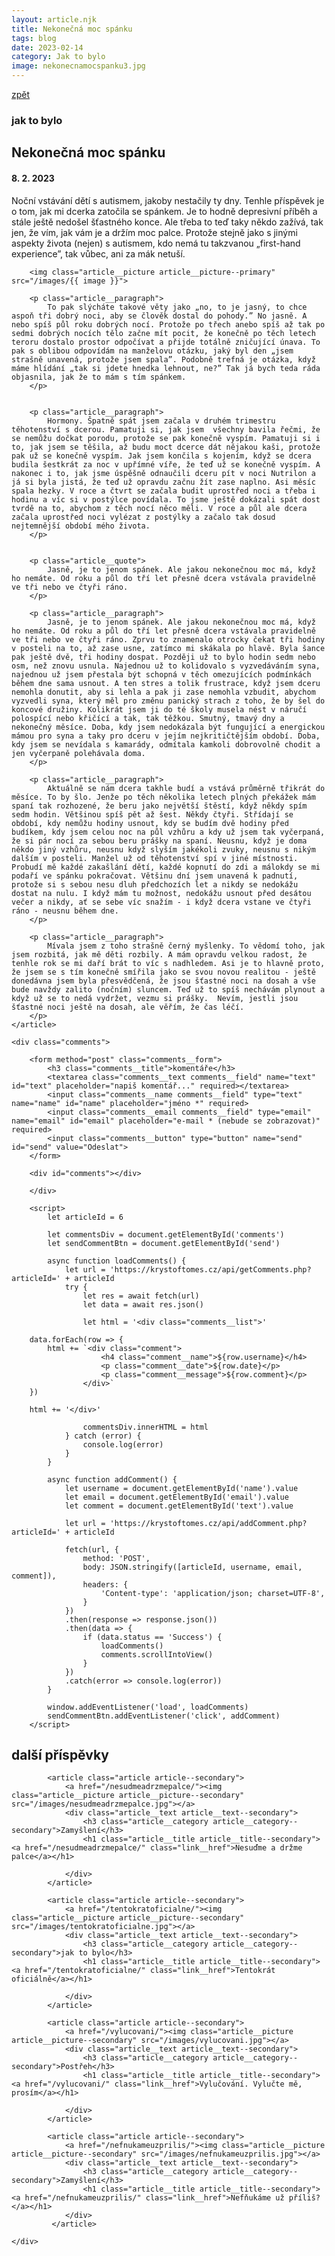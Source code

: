 ```yaml
---
layout: article.njk
title: Nekonečná moc spánku
tags: blog
date: 2023-02-14
category: Jak to bylo
image: nekonecnamocspanku3.jpg
---
```


<div class="primary">
    <p class="link article__link"><a class="link__href link__href--dark" href="/"><i class="arrow arrow--left"></i>zpět</a></p>
    <article class="article article--primary">
        <h3 class="article__category article__category--primary">jak to bylo</h3>
        <h1 class="article__title article__title--primary">Nekonečná moc spánku</h1>
        <h4 class="article__date article__date--primary">8. 2. 2023</h4>
        <p class="article__perex">
            Noční vstávání dětí s autismem, jakoby nestačily ty dny. Tenhle příspěvek je o tom, jak mi dcerka zatočila se spánkem. Je to hodně depresivní příběh a stále ještě nedošel šťastného konce. Ale třeba to teď taky někdo zažívá, tak jen, že vím, jak vám je a držím moc palce. Protože stejně jako s jinými aspekty života (nejen) s autismem, kdo nemá tu takzvanou „first-hand experience”, tak vůbec, ani za mák netuší. 
        </p>        

        <img class="article__picture article__picture--primary" src="/images/{{ image }}">

        <p class="article__paragraph"> 
            To pak slýcháte takové věty jako „no, to je jasný, to chce aspoň tři dobrý noci, aby se člověk dostal do pohody.” No jasně. A nebo spíš půl roku dobrých nocí. Protože po třech anebo spíš až tak po sedmi dobrých nocích tělo začne mít pocit, že konečně po těch letech teroru dostalo prostor odpočívat a přijde totálně zničující únava. To pak s oblibou odpovídám na manželovu otázku, jaký byl den „jsem strašně unavená, protože jsem spala”. Podobně trefná je otázka, když máme hlídání „tak si jdete hnedka lehnout, ne?” Tak já bych teda ráda objasnila, jak že to mám s tím spánkem.
        </p>


        <p class="article__paragraph"> 
            Hormony. Špatně spát jsem začala v druhém trimestru těhotenství s dcerou. Pamatuji si, jak jsem  všechny bavila řečmi, že se nemůžu dočkat porodu, protože se pak konečně vyspím. Pamatuji si i to, jak jsem se těšila, až budu moct dcerce dát nějakou kaši, protože pak už se konečně vyspím. Jak jsem končila s kojením, když se dcera budila šestkrát za noc v upřímné víře, že teď už se konečně vyspím. A nakonec i to, jak jsme úspěšně odnaučili dceru pít v noci Nutrilon a já si byla jistá, že teď už opravdu začnu žít zase naplno. Asi měsíc spala hezky. V roce a čtvrt se začala budit uprostřed noci a třeba i hodinu a víc si v postýlce povídala. To jsme ještě dokázali spát dost tvrdě na to, abychom z těch nocí něco měli. V roce a půl ale dcera začala uprostřed noci vylézat z postýlky a začalo tak dosud nejtemnější období mého života. 
        </p>


        <p class="article__quote">
            Jasně, je to jenom spánek. Ale jakou nekonečnou moc má, když ho nemáte. Od roku a půl do tří let přesně dcera vstávala pravidelně ve tři nebo ve čtyři ráno.
        </p>

        <p class="article__paragraph"> 
            Jasně, je to jenom spánek. Ale jakou nekonečnou moc má, když ho nemáte. Od roku a půl do tří let přesně dcera vstávala pravidelně ve tři nebo ve čtyři ráno. Zprvu to znamenalo otrocky čekat tři hodiny v posteli na to, až zase usne, zatímco mi skákala po hlavě. Byla šance pak ještě dvě, tři hodiny dospat. Později už to bylo hodin sedm nebo osm, než znovu usnula. Najednou už to kolidovalo s vyzvedáváním syna, najednou už jsem přestala být schopná v těch omezujících podmínkách během dne sama usnout. A ten stres a tolik frustrace, když jsem dceru nemohla donutit, aby si lehla a pak ji zase nemohla vzbudit, abychom vyzvedli syna, který měl pro změnu panický strach z toho, že by šel do koncové družiny. Kolikrát jsem ji do té školy musela nést v náručí polospící nebo křičící a tak, tak těžkou. Smutný, tmavý dny a nekonečný měsíce. Doba, kdy jsem nedokázala být fungující a energickou mámou pro syna a taky pro dceru v jejím nejkritičtějším období. Doba, kdy jsem se nevídala s kamarády, odmítala kamkoli dobrovolně chodit a jen vyčerpaně polehávala doma. 
        </p>

        <p class="article__paragraph">
            Aktuálně se nám dcera takhle budí a vstává průměrně třikrát do měsíce. To by šlo. Jenže po těch několika letech plných překážek mám spaní tak rozhozené, že beru jako největší štěstí, když někdy spím sedm hodin. Většinou spíš pět až šest. Někdy čtyři. Střídají se období, kdy nemůžu hodiny usnout, kdy se budím dvě hodiny před budíkem, kdy jsem celou noc na půl vzhůru a kdy už jsem tak vyčerpaná, že si pár nocí za sebou beru prášky na spaní. Neusnu, když je doma někdo jiný vzhůru, neusnu když slyším jakékoli zvuky, neusnu s nikým dalším v posteli. Manžel už od těhotenství spí v jiné místnosti. Probudí mě každé zakašlání dětí, každé kopnutí do zdi a málokdy se mi podaří ve spánku pokračovat. Většinu dní jsem unavená k padnutí, protože si s sebou nesu dluh předchozích let a nikdy se nedokážu dostat na nulu. I když mám tu možnost, nedokážu usnout před desátou večer a nikdy, ať se sebe víc snažím - i když dcera vstane ve čtyři ráno - neusnu během dne.
        </p>

        <p class="article__paragraph">
            Mívala jsem z toho strašně černý myšlenky. To vědomí toho, jak jsem rozbitá, jak mě děti rozbily. A mám opravdu velkou radost, že tenhle rok se mi daří brát to víc s nadhledem. Asi je to hlavně proto, že jsem se s tím konečně smířila jako se svou novou realitou - ještě donedávna jsem byla přesvědčená, že jsou šťastné noci na dosah a vše bude navždy zalito (nočním) sluncem. Teď už to spíš nechávám plynout a když už se to nedá vydržet, vezmu si prášky.  Nevím, jestli jsou šťastné noci ještě na dosah, ale věřím, že čas léčí.
        </p>
    </article>

    <div class="comments">

        <form method="post" class="comments__form">
            <h3 class="comments__title">komentáře</h3>
            <textarea class="comments__text comments__field" name="text" id="text" placeholder="napiš komentář..." required></textarea>  
            <input class="comments__name comments__field" type="text" name="name" id="name" placeholder="jméno *" required>
            <input class="comments__email comments__field" type="email" name="email" id="email" placeholder="e-mail * (nebude se zobrazovat)" required>
            <input class="comments__button" type="button" name="send" id="send" value="Odeslat">
        </form>
        
        <div id="comments"></div>
        
        </div>
    
        <script>
            let articleId = 6
        
            let commentsDiv = document.getElementById('comments')
            let sendCommentBtn = document.getElementById('send')
            
            async function loadComments() {
                let url = 'https://krystoftomes.cz/api/getComments.php?articleId=' + articleId
                try {
                    let res = await fetch(url)
                    let data = await res.json()
        
                    let html = '<div class="comments__list">'
        
        data.forEach(row => {
            html += `<div class="comment">
                        <h4 class="comment__name">${row.username}</h4>
                        <p class="comment__date">${row.date}</p>
                        <p class="comment__message">${row.comment}</p>
                    </div>`       
        })
    
        html += '</div>'
    
                    commentsDiv.innerHTML = html
                } catch (error) {
                    console.log(error)
                }
            }
        
            async function addComment() {
                let username = document.getElementById('name').value
                let email = document.getElementById('email').value
                let comment = document.getElementById('text').value
        
                let url = 'https://krystoftomes.cz/api/addComment.php?articleId=' + articleId
        
                fetch(url, {
                    method: 'POST',
                    body: JSON.stringify([articleId, username, email, comment]),
                    headers: {
                        'Content-type': 'application/json; charset=UTF-8',
                    }
                })
                .then(response => response.json())
                .then(data => {
                    if (data.status == 'Success') {
                        loadComments()
                        comments.scrollIntoView()
                    } 
                })
                .catch(error => console.log(error))
            }
            
            window.addEventListener('load', loadComments)
            sendCommentBtn.addEventListener('click', addComment)
        </script>
</div>



<div class="complementary">
    <div class="articles__suggestion">
        <h2 class="title title--complementary">další příspěvky</h2>
        <div class="articles--vertical">

            <article class="article article--secondary">
                <a href="/nesudmeadrzmepalce/"><img class="article__picture article__picture--secondary" src="/images/nesudmeadrzmepalce.jpg"></a>
                <div class="article__text article__text--secondary">
                    <h3 class="article__category article__category--secondary">Zamyšlení</h3>
                    <h1 class="article__title article__title--secondary"><a href="/nesudmeadrzmepalce/" class="link__href">Nesuďme a držme palce</a></h1>
       
                </div>       
            </article>    

            <article class="article article--secondary">
                <a href="/tentokratoficialne/"><img class="article__picture article__picture--secondary" src="/images/tentokratoficialne.jpg"></a>
                <div class="article__text article__text--secondary">
                    <h3 class="article__category article__category--secondary">jak to bylo</h3>
                    <h1 class="article__title article__title--secondary"><a href="/tentokratoficialne/" class="link__href">Tentokrát oficiálně</a></h1>

                </div>
            </article>

            <article class="article article--secondary">
                <a href="/vylucovani/"><img class="article__picture article__picture--secondary" src="/images/vylucovani.jpg"></a>
                <div class="article__text article__text--secondary">
                    <h3 class="article__category article__category--secondary">Postřeh</h3>
                    <h1 class="article__title article__title--secondary"><a href="/vylucovani/" class="link__href">Vylučování. Vylučte mě, prosím</a></h1>

                </div>
            </article>

            <article class="article article--secondary">
                <a href="/nefnukameuzprilis/"><img class="article__picture article__picture--secondary" src="/images/nefnukameuzprilis.jpg"></a>
                <div class="article__text article__text--secondary">
                    <h3 class="article__category article__category--secondary">Zamyšlení</h3>
                    <h1 class="article__title article__title--secondary"><a href="/nefnukameuzprilis/" class="link__href">Nefňukáme už příliš?</a></h1>
                </div>
             </article>

    </div>

</div>
</div>